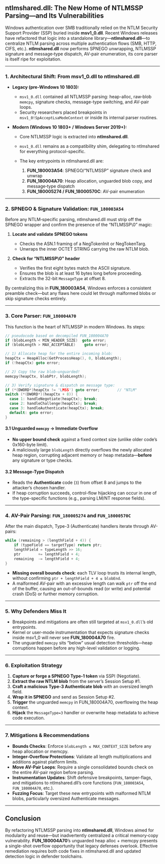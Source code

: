 ## ntlmshared.dll: The New Home of NTLMSSP Parsing—and Its Vulnerabilities

Windows authentication over SMB traditionally relied on the NTLM Security Support Provider (SSP) buried inside **msv1\_0.dll**. Recent Windows releases have refactored that logic into a standalone library—**ntlmshared.dll**—to centralize NTLM parsing across multiple authentication flows (SMB, HTTP, CIFS, etc.). **ntlmshared.dll** now performs SPNEGO unwrapping, NTLMSSP signature and message‐type dispatch, AV-pair enumeration, its core parser is itself ripe for exploitation.

---

### 1. Architectural Shift: From msv1\_0.dll to ntlmshared.dll

* **Legacy (pre-Windows 10 1803):**

  * `msv1_0.dll` contained all NTLMSSP parsing: heap-alloc, raw‐blob `memcpy`, signature checks, message-type switching, and AV-pair loops.
  * Security researchers placed breakpoints in `msv1_0!SpAcceptLsaModeContext` or inside its internal parser routines.

* **Modern (Windows 10 1803+ / Windows Server 2019+):**

  * Core NTLMSSP logic is extracted into **ntlmshared.dll**.
  * `msv1_0.dll` remains as a compatibility shim, delegating to ntlmshared for everything protocol-specific.
  * The key entrypoints in ntlmshared.dll are:

    1. **FUN\_180003A54**: SPNEGO/“NTLMSSP” signature check and unwrap
    2. **FUN\_180004A70**: Heap allocation, unguarded blob copy, and message‐type dispatch
    3. **FUN\_180005274 / FUN\_18000570C**: AV-pair enumeration

---

### 2. SPNEGO & Signature Validation: `FUN_180003A54`

Before any NTLM‐specific parsing, ntlmshared.dll must strip off the SPNEGO wrapper and confirm the presence of the “NTLMSSP\0” magic:

1. **Locate and validate SPNEGO tokens**

   * Checks the ASN.1 framing of a NegTokenInit or NegTokenTarg.
   * Unwraps the inner OCTET STRING carrying the raw NTLM blob.

2. **Check for “NTLMSSP\0” header**

   * Verifies the first eight bytes match the ASCII signature.
   * Ensures the blob is at least 16 bytes long before proceeding.
   * Extracts the 32-bit `MessageType` at offset 8.

By centralizing this in **FUN\_180003A54**, Windows enforces a consistent preamble check—but any flaws here could let through malformed blobs or skip signature checks entirely.

---

### 3. Core Parser: `FUN_180004A70`

This function is the heart of NTLMSSP in modern Windows. Its steps:

```c
// pseudocode based on decompiled FUN_180004A70
if (blobLength < MIN_HEADER_SIZE)  goto error; 
if (blobLength > MAX_ACCEPTABLE)    goto error;

// 1) Allocate heap for the entire incoming blob:
heapCtx = HeapAlloc(GetProcessHeap(), 0, blobLength);
if (!heapCtx) goto error;

// 2) Copy the raw blob—unguarded!
memcpy(heapCtx, blobPtr, blobLength);

// 3) Verify signature & dispatch on message type:
if (*(DWORD*)heapCtx != 'LMSS') goto error;        // "NTLM"
switch (*(DWORD*)(heapCtx + 8)) {
  case 1: handleNegotiate(heapCtx); break;
  case 2: handleChallenge(heapCtx); break;
  case 3: handleAuthenticate(heapCtx); break;
  default: goto error;
}
```

#### 3.1 Unguarded `memcpy` → Immediate Overflow

* **No upper bound check** against a fixed context size (unlike older code’s 0x160-byte limit).
* A maliciously large `blobLength` directly overflows the newly allocated heap region, corrupting adjacent memory or heap metadata—**before** any signature or type checks.

#### 3.2 Message-Type Dispatch

* Reads the **Authenticate** code (`3`) from offset 8 and jumps to the attacker’s chosen handler.
* If heap corruption succeeds, control-flow hijacking can occur in one of the type-specific functions (e.g., parsing LM/NT response fields).

---

### 4. AV-Pair Parsing: `FUN_180005274` and `FUN_18000570C`

After the main dispatch, Type-3 (Authenticate) handlers iterate through AV-pairs:

```c
while (remaining > (lengthField + 4)) {
    if (typeField == targetType) return ptr;
    lengthField = typeLength >> 16;
    ptr        += lengthField + 4;
    remaining  -= lengthField + 4;
}
```

* **Missing overall bounds check**: each TLV loop trusts its internal length, without confirming `ptr + lengthField + 4 ≤ blobEnd`.
* A malformed AV-pair with an excessive length can walk `ptr` off the end of the buffer, causing an out-of-bounds read (or write) and potential crash (DoS) or further memory corruption.

---

### 5. Why Defenders Miss It

* Breakpoints and mitigations are often still targeted at `msv1_0.dll`’s old entrypoints.
* Kernel or user-mode instrumentation that expects signature checks inside msv1\_0 will never see **FUN\_180004A70** fire.
* The unguarded `memcpy` sits “below” usual detection thresholds—heap corruptions happen before any high-level validation or logging.

---

### 6. Exploitation Strategy

1. **Capture or forge a SPNEGO Type-1 token** via SSPI (Negotiate).
2. **Extract the raw NTLM blob** from the server’s Session Setup #1.
3. **Craft a malicious Type-3 Authenticate blob** with an oversized length field.
4. **Wrap it in SPNEGO** and send as Session Setup #2.
5. **Trigger** the unguarded `memcpy` in FUN\_180004A70, overflowing the heap context.
6. **Hijack** the `MessageType=3` handler or overwrite heap metadata to achieve code execution.

---

### 7. Mitigations & Recommendations

* **Bounds Checks**: Enforce `blobLength ≤ MAX_CONTEXT_SIZE` before any heap allocation or memcpy.
* **Integer-Overflow Protections**: Validate all length multiplications and additions against platform limits.
* **Move AV-Pair Loops**: Require a single consolidated bounds check on the entire AV-pair region before parsing.
* **Instrumentation Updates**: Shift defensive breakpoints, tamper-flags, and mitigations to ntlmshared.dll’s core functions (`FUN_180003A54`, `FUN_180004A70`, etc.).
* **Fuzzing Focus**: Target these new entrypoints with malformed NTLM blobs, particularly oversized Authenticate messages.

---

## Conclusion

By refactoring NTLMSSP parsing into **ntlmshared.dll**, Windows aimed for modularity and reuse—but inadvertently centralized a critical memory‐copy vulnerability. **FUN\_180004A70**’s unguarded heap alloc + memcpy presents a single-shot overflow opportunity that legacy defenses overlook. Effective remediation requires both code fixes in ntlmshared.dll and updated detection logic in defender toolchains.
